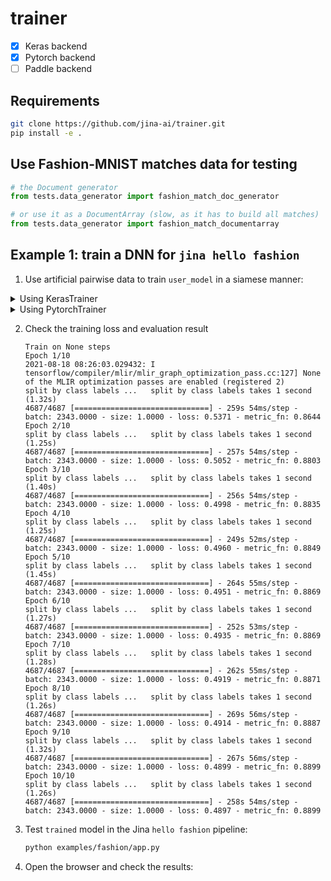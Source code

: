 # trainer

- [x] Keras backend
- [x] Pytorch backend
- [ ] Paddle backend

## Requirements

```bash
git clone https://github.com/jina-ai/trainer.git
pip install -e .
```

## Use Fashion-MNIST matches data for testing

```python
# the Document generator
from tests.data_generator import fashion_match_doc_generator

# or use it as a DocumentArray (slow, as it has to build all matches)
from tests.data_generator import fashion_match_documentarray
```

## Example 1: train a DNN for `jina hello fashion`

1. Use artificial pairwise data to train `user_model` in a siamese manner:

<details>
<summary>Using KerasTrainer</summary>

- build a simple dense network with bottleneck

   ```python
  import tensorflow as tf

  user_model = tf.keras.Sequential(
      [
          tf.keras.layers.Flatten(input_shape=(28, 28)),
          tf.keras.layers.Dense(128, activation='relu'),
          tf.keras.layers.Dense(32),
      ]
  )
  ```

- wrap the user model with our trainer
   ```python
   from trainer.keras import KerasTrainer

   kt = KerasTrainer(user_model, head_layer='CosineLayer')
   ```

- fit and save the checkpoint

   ```python
   from tests.data_generator import fashion_match_doc_generator as fmdg

   kt.fit(fmdg, epochs=1)
   kt.save('./examples/fashion/trained')
   ```

</details>

<details>
<summary>Using PytorchTrainer</summary>

- build a simple dense network with bottleneck:
    ```python
    import torch.nn as nn
    
    user_model = nn.Sequential(
        nn.Flatten(),
        nn.Linear(in_features=784, out_features=128),
        nn.ReLU(),
        nn.Linear(in_features=128, out_features=10)
    )
    ```

- wrap the user model with our trainer:
    ```python
    from trainer.pytorch import PytorchTrainer
    
    pt = PytorchTrainer(user_model, head_layer='CosineLayer')
    ```

- fit and save the checkpoint:

    ```python
    from tests.data_generator import fashion_match_documentarray as fmdg
    
    pt.fit(fmdg(num_total=50), epochs=10)
    pt.save('./examples/fashion/trained.pt')
    ```

</details>

2. Check the training loss and evaluation result
    
    ```text
    Train on None steps
    Epoch 1/10
    2021-08-18 08:26:03.029432: I tensorflow/compiler/mlir/mlir_graph_optimization_pass.cc:127] None of the MLIR optimization passes are enabled (registered 2)
    split by class labels ...	split by class labels takes 1 second (1.32s)
    4687/4687 [==============================] - 259s 54ms/step - batch: 2343.0000 - size: 1.0000 - loss: 0.5371 - metric_fn: 0.8644
    Epoch 2/10
    split by class labels ...	split by class labels takes 1 second (1.25s)
    4687/4687 [==============================] - 257s 54ms/step - batch: 2343.0000 - size: 1.0000 - loss: 0.5052 - metric_fn: 0.8803
    Epoch 3/10
    split by class labels ...	split by class labels takes 1 second (1.40s)
    4687/4687 [==============================] - 256s 54ms/step - batch: 2343.0000 - size: 1.0000 - loss: 0.4998 - metric_fn: 0.8835
    Epoch 4/10
    split by class labels ...	split by class labels takes 1 second (1.25s)
    4687/4687 [==============================] - 249s 52ms/step - batch: 2343.0000 - size: 1.0000 - loss: 0.4960 - metric_fn: 0.8849
    Epoch 5/10
    split by class labels ...	split by class labels takes 1 second (1.45s)
    4687/4687 [==============================] - 264s 55ms/step - batch: 2343.0000 - size: 1.0000 - loss: 0.4951 - metric_fn: 0.8869
    Epoch 6/10
    split by class labels ...	split by class labels takes 1 second (1.27s)
    4687/4687 [==============================] - 252s 53ms/step - batch: 2343.0000 - size: 1.0000 - loss: 0.4935 - metric_fn: 0.8869
    Epoch 7/10
    split by class labels ...	split by class labels takes 1 second (1.28s)
    4687/4687 [==============================] - 262s 55ms/step - batch: 2343.0000 - size: 1.0000 - loss: 0.4919 - metric_fn: 0.8871
    Epoch 8/10
    split by class labels ...	split by class labels takes 1 second (1.26s)
    4687/4687 [==============================] - 269s 56ms/step - batch: 2343.0000 - size: 1.0000 - loss: 0.4914 - metric_fn: 0.8887
    Epoch 9/10
    split by class labels ...	split by class labels takes 1 second (1.32s)
    4687/4687 [==============================] - 267s 56ms/step - batch: 2343.0000 - size: 1.0000 - loss: 0.4899 - metric_fn: 0.8899
    Epoch 10/10
    split by class labels ...	split by class labels takes 1 second (1.26s)
    4687/4687 [==============================] - 258s 54ms/step - batch: 2343.0000 - size: 1.0000 - loss: 0.4897 - metric_fn: 0.8899
    ```


3. Test `trained` model in the Jina `hello fashion` pipeline:
    ```bash
    python examples/fashion/app.py
    ```

4. Open the browser and check the results:

    
